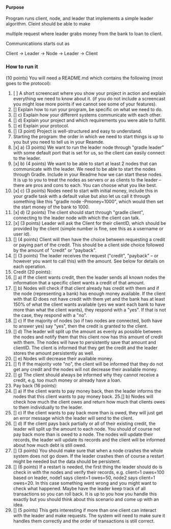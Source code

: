 #### Purpose
Program runs client, node, and leader that implements a simple leader algorithm. Cleint should be able to make

multiple request where leader grabs money from the bank to loan to client.

Communicatiions starts out as 

Client -> Leader -> Node -> Leader -> Client

### How to run it


(10 points) You will need a README.md which contains the following (most goes
   to the protocol):
   
1. [ ] A short screencast where you show your project in action and explain everything
   we need to know about it. (if you do not include a screencast you might lose
   more points if we cannot see some of your features).
2. [] Explain how to run your program, be specific on what we need to do.
3. [] c) Explain how your different systems communicate with each other.
4. [] d) Explain your project and which requirements you were able to fulfill.
5. [] e) Explain your protocol.
6. [] (3 point) Project is well-structured and easy to understand.
7. Starting the program: the order in which we need to start things is up to you but
   you need to tell us in your Reamde.
8. [x] a) (3 points) We want to run the leader node through "gradle leader" with some
   default port that is set for us, so the client can easily connect to the leader.
9. [x] b) (4 points) We want to be able to start at least 2 nodes that can communicate
   with the leader. We need to be able to start the nodes through Gradle. Include
   in your Readme how we can start these nodes. It is up to you to treat the
   nodes as servers or as clients to the leader – there are pros and cons to each.
   You can choose what you like best.
10. [x] c) (3 points) Nodes need to start with initial money, include this in your gradle
    task with a default value but also let us call it through something like this
    "gradle node -Pmoney=1000", which would then set the start money of the
    bank to 1000.
11. [x] d) (2 points) The client should start through "gradle client", connecting to the
    leader node with which the client can talk.
12. [x] (3 points) Leader will ask the Client for their clientID, which should be provided by
    the client (simple number is fine, see this as a username or user id).
13. [] (4 points) Client will then have the choice between requesting a credit or paying part
   of the credit. This should be a client side choice followed by the amount of "credit"
   or "payback".
14. [] (3 points) The leader receives the request ("credit", "payback" – or however you want
   to call this) with the amount. See below for details on each operation.
15. Credit (20 points):
16. [] a) If the client wants credit, then the leader sends all known nodes the information
that a specific client wants a credit of that amount.
17. [] b) Nodes will check if that client already has credit with them and if the node
(representing a bank) has enough money available. If the client with that ID
does not have credit with them yet and the bank has at least 150% of what
the client wants available (yes we want each bank to have more than what the
client wants), they respond with a "yes". If that is not the case, they respond
with a "no".
18. [] c) If the majority of nodes (so if two nodes are connected, both have to answer
yes) say "yes", then the credit is granted to the client.
19. [] d) The leader will split up the amount as evenly as possible between the nodes
and notify them that this client now has this amount of credit with them. The
nodes will have to persistently save that amount and clientID. The client is
informed that they get the credit and the leader stores the amount persistently
as well.
20. [] e) Nodes will decrease their available money.
21. [] f) If the majority vote "no", the client will be informed that they do not get any
credit and the nodes will not decrease their available money.
22. [] g) The client should always be informed why they cannot receive a credit, e.g. too
much money or already have a loan.
23. Pay back (16 points):
24. [] a) If the client wants to pay money back, then the leader informs the nodes that
   this client wants to pay money back.
25.[]  b) Nodes will check how much the client owes and return how much that clients
   owes to them individually to the leader.
26. [] c) If the client wants to pay back more than is owed, they will just get an error
   message which the leader will send to the client.
27. [] d) If the client pays back partially or all of their existing credit, the leader will
   split up the amount to each node. You should of course not pay back more
   than is owed to a node. The nodes will update their records, the leader will
   update its records and the client will be informed about how much debt is still
   owed.
28. [] (3 points) You should make sure that when a node crashes the whole system does
   not go down. If the leader crashes then of course a restart might be needed but the
   data should be persistent.
29. [] (6 points) If a restart is needed, the first thing the leader should do is check in with
    the nodes and verify their records, e.g. client=1 owes=100 based on leader, node1
    says client=1 owes=50, node2 says client=1 owes=20. In this case something went
    wrong and you might want to check what happened. Maybe have the leader keep
    track of all transactions so you can roll back. It is up to you how you handle this
    exactly but you should think about this scenario and come up with an idea.
30. [] (5 points) This gets interesting if more than one client can interact with the leader
    and make requests. The system will need to make sure it handles them correctly
    and the order of transactions is still correct.